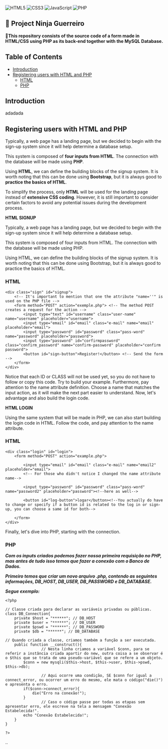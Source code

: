 ![HTML5](https://img.shields.io/badge/html5-%23E34F26.svg?style=for-the-badge&logo=html5&logoColor=white) ![CSS3](https://img.shields.io/badge/css3-%231572B6.svg?style=for-the-badge&logo=css3&logoColor=white) ![JavaScript](https://img.shields.io/badge/javascript-%23323330.svg?style=for-the-badge&logo=javascript&logoColor=%23F7DF1E) ![PHP](https://img.shields.io/badge/php-%23777BB4.svg?style=for-the-badge&logo=php&logoColor=white) 

## 📝 Project Ninja Guerreiro

📜**This repository consists of the source code of a form made in HTML/CSS using PHP as its back-end together with the MySQL Database.**

## Table of Contents

  * [Introduction](#Introduction)
  * [Registering users with HTML and PHP](#sign-up)
    + [HTML](#HTML)
    + [PHP](#PHP)

## Introduction

adadada

## Registering users with HTML and PHP

Typically, a web page has a landing page, but we decided to begin with the sign-up system since it will help determine a database setup.

This system is composed of **four inputs from HTML**. The connection with the database will be made using **PHP**.

Using **HTML**, we can define the building blocks of the signup system. It is worth noting that this can be done using **Bootstrap**, but it is always good to **practice the basics of HTML**.

To simplify the process, only **HTML** will be used for the landing page instead of **extensive CSS coding**. However, it is still important to consider certain factors to avoid any potential issues during the development process.


**HTML SIGNUP**

Typically, a web page has a landing page, but we decided to begin with the sign-up system since it will help determine a database setup.

This system is composed of four inputs from HTML. The connection with the database will be made using PHP.

Using HTML, we can define the building blocks of the signup system. It is worth noting that this can be done using Bootstrap, but it is always good to practice the basics of HTML.

### HTML

```
<div class="sign" id="signup">
	<!-- It's important to mention that one the attribute "name=''" is used on the PHP file -->
	<form method="POST" action="exemple.php"> <!-- The method POST creates a request for the action -->
		<input type="text" id="username" class="user-name" name="username" placeholder="username">
		<input type="email" id="email" class="e-mail" name="email" placeholder="email">
		<input type="password" id="password" class="pass-word" name="password" placeholder="password">
		<input type="password" id="corfirmpassword" class="confirm_password" name="confirm-password" placeholder="confirm password">
		<button id="sign-button">Register!</button> <!-- Send the form -->
	</form>
</div>
```
Notice that each ID or CLASS will not be used yet, so you do not have to follow or copy this code. Try to build your example. Furthermore, pay attention to the name attribute definition. Choose a name that matches the input action, as it will make the next part easier to understand. Now, let's advantage and also build the login code.


**HTML LOGIN**

Using the same system that will be made in PHP, we can also start building the login code in HTML. Follow the code, and pay attention to the name attribute.

### HTML

```
<div class="login" id="login">
	<form method="POST" action="example.php">

		<input type="email" id="email" class="e-mail" name="email2" placeholder="email">
		<!-- For those who didn't notice I changed the name attribute name-->

		<input type="password" id="password" class="pass-word" name="password2" placeholder="password"><!--here as well-->

		<button id="log-button">logar</button><!--You actually do have to change or specify if a button id is related to the log in or sign-up, you can choose a same id for both-->

	</form>
</div>
```
Finally, let's dive into PHP, starting with the connection.

### PHP

***Com os inputs criados podemos fazer nossa primeira requisição no PHP, mas antes de tudo isso temos que fazer a conexão com o Banco de Dados.***

***Primeiro temos que criar um novo arquivo .php, contendo as seguintes informações, DB_HOST, DB_USER, DB_PASSWORD e DB_DATABASE.***

***Segue exemplo:***

```
<?php

// Classe criada para declarar as variáveis privadas ou públicas.
class DB_Connection{
    private $host = "******"; // DB_HOST
    private $user = "******"; // DB_USER
    private $pswd = "******"; // DB_PASSWORD
    private $db = "******"; // DB_DATABASE

// Quando criada a classe, criamos também a função a ser executada.
    public function __construct(){  
				// Nesta linha criamos a variável $conn, para se referir a instância criada apartir do new, outra coisa a se observar é o $this que se trata de uma pseudo-variável que se refere a um objeto.
        $conn = new mysqli($this->host, $this->user, $this->pswd, $this->db);

				// Aqui ocorre uma condição, SE $conn for igual a connect_error, ou ocorrer um erro do mesmo, ele mata o código("die()") e apresenta o erro.
        if($conn->connect_error){
            die("Erro na conexão!");
        }
				// Caso o código passe por todas as etapas sem apresentar erro, ele escreve na tela a mensagem "Conexão Estabelecida!".
        echo "Conexão Estabelecida!";
    }
}

?> 
```
..

